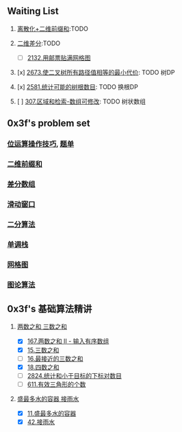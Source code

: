 ## Waiting List

1. [离散化+二维前缀和](https://www.cnblogs.com/tyriis/p/15362478.html):TODO
2. [二维差分](https://leetcode.cn/problems/stamping-the-grid/solutions/1199642/wu-nao-zuo-fa-er-wei-qian-zhui-he-er-wei-zwiu/):TODO
    
    - [ ] [2132.用邮票贴满网格图](https://leetcode.cn/problems/stamping-the-grid/)

3. [x] [2673.使二叉树所有路径值相等的最小代价](https://leetcode.cn/problems/make-costs-of-paths-equal-in-a-binary-tree/): TODO 树DP
4. [x] [2581.统计可能的树根数目](https://leetcode.cn/problems/count-number-of-possible-root-nodes/): TODO 换根DP
5. [ ] [307.区域和检索-数组可修改](https://leetcode.cn/problems/range-sum-query-mutable/solutions/2524481/dai-ni-fa-ming-shu-zhuang-shu-zu-fu-shu-lyfll/): TODO 树状数组

## 0x3f's problem set

### [位运算操作技巧](https://leetcode.cn/circle/discuss/CaOJ45/), [题单](https://leetcode.cn/circle/discuss/dHn9Vk/)

### [二维前缀和](https://leetcode.cn/circle/discuss/UUuRex/)

### [差分数组](https://leetcode.cn/circle/discuss/FfMCgb/)

### [滑动窗口](https://leetcode.cn/circle/discuss/0viNMK/)

### [二分算法](https://leetcode.cn/circle/discuss/SqopEo/)

### [单调栈](https://leetcode.cn/circle/discuss/9oZFK9/)

### [网格图](https://leetcode.cn/circle/discuss/YiXPXW/)

### [图论算法](https://leetcode.cn/circle/discuss/01LUak/)

## 0x3f's 基础算法精讲

1. [两数之和 三数之和](https://www.bilibili.com/video/BV1bP411c7oJ/)
   
   - [x] [167.两数之和 II - 输入有序数组](https://leetcode.cn/problems/two-sum-ii-input-array-is-sorted/)   
   - [x] [15.三数之和](https://leetcode.cn/problems/3sum)
   - [ ] [16.最接近的三数之和](https://leetcode.cn/problems/3sum-closest/)
   - [x] [18.四数之和](https://leetcode.cn/problems/4sum/)
   - [ ] [2824.统计和小于目标的下标对数目](https://leetcode.cn/problems/count-pairs-whose-sum-is-less-than-target/)
   - [ ] [611.有效三角形的个数](https://leetcode.cn/problems/valid-triangle-number/)

2. [盛最多水的容器 接雨水](https://www.bilibili.com/video/BV1Qg411q7ia/)

   - [x] [11.盛最多水的容器](https://leetcode.cn/problems/container-with-most-water/)   
   - [x] [42.接雨水](https://leetcode.cn/problems/trapping-rain-water/)
